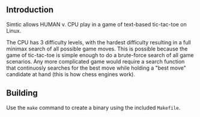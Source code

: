 Introduction
------------

Simtic allows HUMAN v. CPU play in a game of text-based tic-tac-toe on Linux.

The CPU has 3 difficulty levels, with the hardest difficulty resulting in a
full minimax search of all possible game moves. This is possible because the
game of tic-tac-toe is simple enough to do a brute-force search of all game
scenarios. Any more complicated game would require a search function that
continuosly searches for the best move while holding a "best move" candidate at
hand (this is how chess engines work).

Building
--------

Use the `make` command to create a binary using the included `Makefile`.
